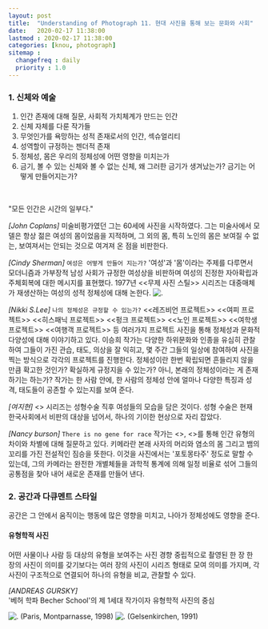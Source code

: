```yaml
---
layout: post
title:  "Understanding of Photograph 11. 현대 사진을 통해 보는 문화와 사회"
date:   2020-02-17 11:38:00 
lastmod : 2020-02-17 11:38:00
categories: [knou, photograph]
sitemap :
  changefreq : daily
  priority : 1.0
---
```


### 1. 신체와 예술
1. 인간 존재에 대해 질문, 사회적 가치체계가 만드는 인간
2. 신체 자체를 다룬 작가들
3. 무엇인가를 욕망하는 성적 존재로서의 인간, 섹슈얼리티
4. 성역할이 규정하는 젠더적 존재
5. 정체성, 몸은 우리의 정체성에 어떤 영향을 미치는가
6. 금기, 볼 수 있는 신체와 볼 수 없는 신체, 왜 그러한 금기가 생겨났는가? 금기는 어떻게 만들어지는가?
<br>

"모든 인간은 시간의 일부다."

_[John Coplans]_
미술비평가였던 그는 60세에 사진을 시작하였다. 그는 미술사에서 모델은 항상 젊은 여성의 몸이었음을 지적하며,
그 외의 몸, 특히 노인의 몸은 보여질 수 없는, 보여져서는 안되는 것으로 여겨져 온 점을 비판한다.

_[Cindy Sherman]_
`여성은 어떻게 만들어 지는가?`
'여성'과 '몸'이라는 주제를 다루면서 모더니즘과 가부장적 남성 사회가 규정한 여성상을 비판하며 여성의 진정한 자아확립과 주체회복에 대한 메시지를 표현했다. 1977년 <<무제 사진 스틸>> 시리즈는 대중매체가 재생산하는 여성의 성적 정체성에 대해 논한다.
![.](https://www.tate.org.uk/art/images/work/P/P11/P11518_9.jpg)
<br>

_[Nikki S.Lee]_
`나의 정체성은 규정할 수 있는가?`
<<레즈비언 프로젝트>> <<여피 프로젝트>> <<히스패닉 프로젝트>> <<펑크 프로젝트>> <<노인 프로젝트>> <<여학생 프로젝트>> <<여행객 프로젝트>> 등 여러가지 프로젝트 사진을 통해 정체성과 문화적 다양성에 대해 이야기하고 있다. 이승희 작가는 다양한 하위문화와 인종을 유심히 관찰하여 그들이 가진 관습, 태도, 의상을 잘 익히고, 몇 주간 그들의 일상에 참여하여 사진을 찍는 방식으로 각각의 프로젝트를 진행한다. 정체성이란 한번 확립되면 흔들리지 않을 만큼 확고한 것인가? 확실하게 규정지을 수 있는가? 아니, 본래의 정체성이라는 게 존재하기는 하는가? 작가는 한 사람 안에, 한 사람의 정체성 안에 얼마나 다양한 특징과 성격, 태도들이 공존할 수 있는지를 보여 준다.

_[여지현]_
<<The beauty>> 시리즈는 성형수술 직후 여성들의 모습을 담은 것이다. 성형 수술은 현재 한국사회에서 비판의 대상을 넘어서, 하나의 기이한 현상으로 자리 잡았다.

_[Nancy burson]_
`There is no gene for race`
작가는 <<Chimeara Series>>, <<machine Series>>를 통해 인간 유형의 차이와 차별에 대해 질문하고 있다. 키메라란 본래 사자의 머리와 염소의 몸 그리고 뱀의 꼬리를 가진 전설적인 짐승을 뜻한다. 이것을 사진에서는 '포토몽타주' 정도로 말할 수 있는데, 그의 카메라는 완전한 개별체들을 과학적 통계에 의해 일정 비율로 섞어 그들의 공통점을 찾아 내어 새로운 존재를 만들어 낸다.
 
<div class="divider"></div>

### 2. 공간과 다큐멘트 스타일

공간은 그 안에서 움직이는 행동에 많은 영향을 미치고, 나아가 정체성에도 영향을 준다.


#### 유형학적 사진
어떤 사물이나 사람 등 대상의 유형을 보여주는 사진 경향
중립적으로 촬영된 한 장 한 장의 사진이 의미를 갖기보다는 여러 장의 사진이 시리즈 형태로 모여 의미를 가지며, 각 사진이 구조적으로 연결되어 하나의 유형을 비교, 관찰할 수 있다.

_[ANDREAS GURSKY]_
<br>
'베허 학파 Becher School'의 제 1세대 작가이자 유형학적 사진의 중심

![.](https://t1.daumcdn.net/cfile/tistory/20656E3E51065F4A1E)
(Paris, Montparnasse, 1998)
![.](https://t1.daumcdn.net/cfile/tistory/275BBF3E51065F4A31)
(Gelsenkirchen, 1991)

